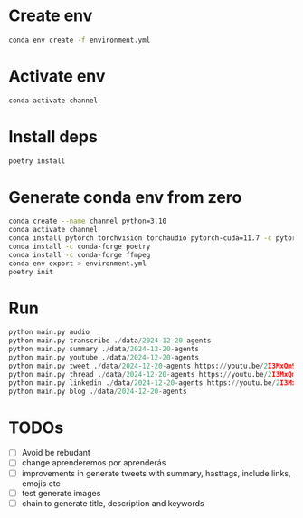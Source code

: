 # Create env

```sh
conda env create -f environment.yml
```

# Activate env

```sh
conda activate channel
```

# Install deps

```sh
poetry install
```

# Generate conda env from zero
```sh
conda create --name channel python=3.10
conda activate channel
conda install pytorch torchvision torchaudio pytorch-cuda=11.7 -c pytorch -c nvidia
conda install -c conda-forge poetry
conda install -c conda-forge ffmpeg
conda env export > environment.yml
poetry init

```

# Run
```py
python main.py audio
python main.py transcribe ./data/2024-12-20-agents
python main.py summary ./data/2024-12-20-agents
python main.py youtube ./data/2024-12-20-agents
python main.py tweet ./data/2024-12-20-agents https://youtu.be/2I3MxQm9le8 "Developers"
python main.py thread ./data/2024-12-20-agents https://youtu.be/2I3MxQm9le8 "Developers"
python main.py linkedin ./data/2024-12-20-agents https://youtu.be/2I3MxQm9le8 "Developers" "text" "video"
python main.py blog ./data/2024-12-20-agents   
``` 

# TODOs

- [ ] Avoid be rebudant
- [ ] change aprenderemos por aprenderás
- [ ] improvements in generate tweets with summary, hasttags, include links, emojis etc
- [ ] test generate images
- [ ] chain to generate title, description and keywords